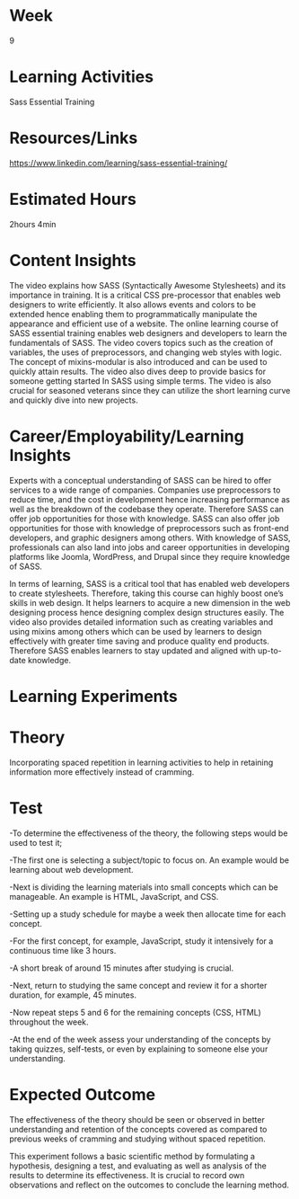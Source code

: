# Week
9
# Learning Activities
Sass Essential Training
# Resources/Links
https://www.linkedin.com/learning/sass-essential-training/
# Estimated Hours
2hours 4min
# Content Insights 
The video explains how SASS (Syntactically Awesome Stylesheets) and its importance in training. It is a critical CSS pre-processor that enables web designers to write efficiently. It also allows events and colors to be extended hence enabling them to programmatically manipulate the appearance and efficient use of a website. The online learning course of SASS essential training enables web designers and developers to learn the fundamentals of SASS. The video covers topics such as the creation of variables, the uses of preprocessors, and changing web styles with logic. The concept of mixins-modular is also introduced and can be used to quickly attain results. The video also dives deep to provide basics for someone getting started In SASS using simple terms. The video is also crucial for seasoned veterans since they can utilize the short learning curve and quickly dive into new projects.
# Career/Employability/Learning Insights
Experts with a conceptual understanding of SASS can be hired to offer services to a wide range of companies. Companies use preprocessors to reduce time, and the cost in development hence increasing performance as well as the breakdown of the codebase they operate. Therefore SASS can offer job opportunities for those with knowledge. SASS can also offer job opportunities for those with knowledge of preprocessors such as front-end developers, and graphic designers among others. With knowledge of SASS, professionals can also land into jobs and career opportunities in developing platforms like Joomla, WordPress, and Drupal since they require knowledge of SASS.

In terms of learning, SASS is a critical tool that has enabled web developers to create stylesheets. Therefore, taking this course can highly boost one’s skills in web design. It helps learners to acquire a new dimension in the web designing process hence designing complex design structures easily. The video also provides detailed information such as creating variables and using mixins among others which can be used by learners to design effectively with greater time saving and produce quality end products. Therefore SASS enables learners to stay updated and aligned with up-to-date knowledge. 
# Learning Experiments
# Theory
Incorporating spaced repetition in learning activities to help in retaining information more effectively instead of cramming.
# Test
-To determine the effectiveness of the theory, the following steps would be used to test it;

-The first one is selecting a subject/topic to focus on. An example would be learning about web development.

-Next is dividing the learning materials into small concepts which can be manageable. An example is HTML, JavaScript, and CSS.

-Setting up a study schedule for maybe a week then allocate time for each concept.

-For the first concept, for example, JavaScript, study it intensively for a continuous time like 3 hours.

-A short break of around 15 minutes after studying is crucial.

-Next, return to studying the same concept and review it for a shorter duration, for example, 45 minutes.

-Now repeat steps 5 and 6 for the remaining concepts (CSS, HTML) throughout the week.

-At the end of the week assess your understanding of the concepts by taking quizzes, self-tests, or even by explaining to someone else your understanding.
# Expected Outcome
The effectiveness of the theory should be seen or observed in better understanding and retention of the concepts covered as compared to previous weeks of cramming and studying without spaced repetition.

This experiment follows a basic scientific method by formulating a hypothesis, designing a test, and evaluating as well as analysis of the results to determine its effectiveness. It is crucial to record own observations and reflect on the outcomes to conclude the learning method.


